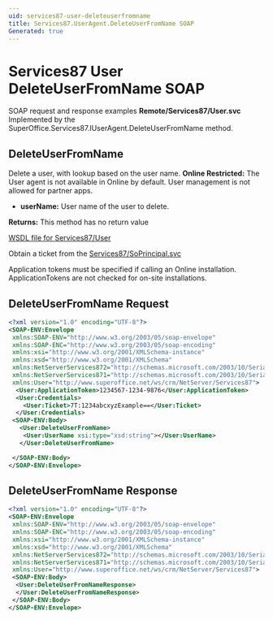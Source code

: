 ```yaml
---
uid: services87-user-deleteuserfromname
title: Services87.UserAgent.DeleteUserFromName SOAP
Generated: true
---
```


# Services87 User DeleteUserFromName SOAP

SOAP request and response examples **Remote/Services87/User.svc**
Implemented by the <see cref="M:SuperOffice.Services87.IUserAgent.DeleteUserFromName">SuperOffice.Services87.IUserAgent.DeleteUserFromName</see> method.

## DeleteUserFromName

Delete a user, with lookup based on the user name.
<para /><b>Online Restricted:</b> The User agent is not available in Online by default. User management is not allowed for partner apps.

* **userName:** User name of the user to delete.

**Returns:** This method has no return value


[WSDL file for Services87/User](../Services87-User.md)

Obtain a ticket from the [Services87/SoPrincipal.svc](../SoPrincipal/SoPrincipal.md)

Application tokens must be specified if calling an Online installation. ApplicationTokens are not checked for on-site installations.

## DeleteUserFromName Request

```xml
<?xml version="1.0" encoding="UTF-8"?>
<SOAP-ENV:Envelope
 xmlns:SOAP-ENV="http://www.w3.org/2003/05/soap-envelope"
 xmlns:SOAP-ENC="http://www.w3.org/2003/05/soap-encoding"
 xmlns:xsi="http://www.w3.org/2001/XMLSchema-instance"
 xmlns:xsd="http://www.w3.org/2001/XMLSchema"
 xmlns:NetServerServices872="http://schemas.microsoft.com/2003/10/Serialization/Arrays"
 xmlns:NetServerServices871="http://schemas.microsoft.com/2003/10/Serialization/"
 xmlns:User="http://www.superoffice.net/ws/crm/NetServer/Services87">
  <User:ApplicationToken>1234567-1234-9876</User:ApplicationToken>
  <User:Credentials>
    <User:Ticket>7T:1234abcxyzExample==</User:Ticket>
  </User:Credentials>
 <SOAP-ENV:Body>
   <User:DeleteUserFromName>
    <User:UserName xsi:type="xsd:string"></User:UserName>
   </User:DeleteUserFromName>

 </SOAP-ENV:Body>
</SOAP-ENV:Envelope>

```


## DeleteUserFromName Response

```xml
<?xml version="1.0" encoding="UTF-8"?>
<SOAP-ENV:Envelope
 xmlns:SOAP-ENV="http://www.w3.org/2003/05/soap-envelope"
 xmlns:SOAP-ENC="http://www.w3.org/2003/05/soap-encoding"
 xmlns:xsi="http://www.w3.org/2001/XMLSchema-instance"
 xmlns:xsd="http://www.w3.org/2001/XMLSchema"
 xmlns:NetServerServices872="http://schemas.microsoft.com/2003/10/Serialization/Arrays"
 xmlns:NetServerServices871="http://schemas.microsoft.com/2003/10/Serialization/"
 xmlns:User="http://www.superoffice.net/ws/crm/NetServer/Services87">
 <SOAP-ENV:Body>
  <User:DeleteUserFromNameResponse>
  </User:DeleteUserFromNameResponse>
 </SOAP-ENV:Body>
</SOAP-ENV:Envelope>

```

